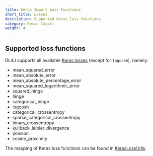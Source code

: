 ```yaml
---
title: Keras Import Loss Functions
short_title: Losses
description: Supported Keras loss functions.
category: Keras Import
weight: 4
---
```


## Supported loss functions

DL4J supports all available [Keras losses](https://keras.io/losses) (except for `logcosh`), namely:

* <i class="fa fa-check-square-o"></i> mean_squared_error
* <i class="fa fa-check-square-o"></i> mean_absolute_error
* <i class="fa fa-check-square-o"></i> mean_absolute_percentage_error
* <i class="fa fa-check-square-o"></i> mean_squared_logarithmic_error
* <i class="fa fa-check-square-o"></i> squared_hinge
* <i class="fa fa-check-square-o"></i> hinge
* <i class="fa fa-check-square-o"></i> categorical_hinge
* <i class="fa fa-square-o"></i> logcosh
* <i class="fa fa-check-square-o"></i> categorical_crossentropy
* <i class="fa fa-check-square-o"></i> sparse_categorical_crossentropy
* <i class="fa fa-check-square-o"></i> binary_crossentropy
* <i class="fa fa-check-square-o"></i> kullback_leibler_divergence
* <i class="fa fa-check-square-o"></i> poisson
* <i class="fa fa-check-square-o"></i> cosine_proximity

The mapping of Keras loss functions can be found in [KerasLossUtils](https://github.com/eclipse/deeplearning4j/blob/master/deeplearning4j/deeplearning4j-modelimport/src/main/java/org/deeplearning4j/nn/modelimport/keras/utils/KerasLossUtils.java).